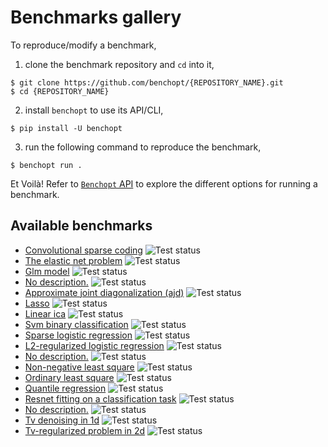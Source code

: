 # Benchmarks gallery

To reproduce/modify a benchmark,
    
1. clone the benchmark repository and ``cd`` into it,

```shell
$ git clone https://github.com/benchopt/{REPOSITORY_NAME}.git
$ cd {REPOSITORY_NAME}
```

2. install ``benchopt`` to use its API/CLI,

```shell
$ pip install -U benchopt
```
    
3. run the following command to reproduce the benchmark,

```shell
$ benchopt run .
```

Et Voilà! Refer to [``Benchopt`` API](https://benchopt.github.io/cli.html#benchopt-run) 
to explore the different options for running a benchmark.


## Available benchmarks

- [Convolutional sparse coding](https://api.github.com/repos/benchopt/benchmark_csc) ![Test status](https://github.com/benchopt/benchmark_csc/actions/workflows/main.yml/badge.svg)
- [The elastic net problem](https://api.github.com/repos/benchopt/benchmark_elastic_net) ![Test status](https://github.com/benchopt/benchmark_elastic_net/actions/workflows/main.yml/badge.svg)
- [Glm model](https://api.github.com/repos/benchopt/benchmark_glm) ![Test status](https://github.com/benchopt/benchmark_glm/actions/workflows/main.yml/badge.svg)
- [No description.](https://api.github.com/repos/benchopt/benchmark_huber_l2) ![Test status](https://github.com/benchopt/benchmark_huber_l2/actions/workflows/main.yml/badge.svg)
- [Approximate joint diagonalization (ajd)](https://api.github.com/repos/benchopt/benchmark_jointdiag) ![Test status](https://github.com/benchopt/benchmark_jointdiag/actions/workflows/main.yml/badge.svg)
- [Lasso](https://api.github.com/repos/benchopt/benchmark_lasso) ![Test status](https://github.com/benchopt/benchmark_lasso/actions/workflows/main.yml/badge.svg)
- [Linear ica](https://api.github.com/repos/benchopt/benchmark_linear_ica) ![Test status](https://github.com/benchopt/benchmark_linear_ica/actions/workflows/main.yml/badge.svg)
- [Svm  binary classification](https://api.github.com/repos/benchopt/benchmark_linear_svm_binary_classif_no_intercept) ![Test status](https://github.com/benchopt/benchmark_linear_svm_binary_classif_no_intercept/actions/workflows/main.yml/badge.svg)
- [Sparse logistic regression](https://api.github.com/repos/benchopt/benchmark_logreg_l1) ![Test status](https://github.com/benchopt/benchmark_logreg_l1/actions/workflows/main.yml/badge.svg)
- [L2-regularized logistic regression](https://api.github.com/repos/benchopt/benchmark_logreg_l2) ![Test status](https://github.com/benchopt/benchmark_logreg_l2/actions/workflows/main.yml/badge.svg)
- [No description.](https://api.github.com/repos/benchopt/benchmark_mcp) ![Test status](https://github.com/benchopt/benchmark_mcp/actions/workflows/main.yml/badge.svg)
- [Non-negative least square](https://api.github.com/repos/benchopt/benchmark_nnls) ![Test status](https://github.com/benchopt/benchmark_nnls/actions/workflows/main.yml/badge.svg)
- [Ordinary least square](https://api.github.com/repos/benchopt/benchmark_ols) ![Test status](https://github.com/benchopt/benchmark_ols/actions/workflows/main.yml/badge.svg)
- [Quantile regression](https://api.github.com/repos/benchopt/benchmark_quantile_regression) ![Test status](https://github.com/benchopt/benchmark_quantile_regression/actions/workflows/main.yml/badge.svg)
- [Resnet fitting on a classification task](https://api.github.com/repos/benchopt/benchmark_resnet_classif) ![Test status](https://github.com/benchopt/benchmark_resnet_classif/actions/workflows/main.yml/badge.svg)
- [No description.](https://api.github.com/repos/benchopt/benchmark_ridge) ![Test status](https://github.com/benchopt/benchmark_ridge/actions/workflows/main.yml/badge.svg)
- [Tv denoising in 1d](https://api.github.com/repos/benchopt/benchmark_tv_1d) ![Test status](https://github.com/benchopt/benchmark_tv_1d/actions/workflows/main.yml/badge.svg)
- [Tv-regularized problem in 2d](https://api.github.com/repos/benchopt/benchmark_tv_2d) ![Test status](https://github.com/benchopt/benchmark_tv_2d/actions/workflows/main.yml/badge.svg)

